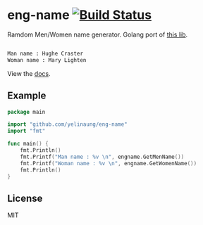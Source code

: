 eng-name  [![Build Status](https://travis-ci.org/yelinaung/eng-name.svg?branch=master)](https://travis-ci.org/yelinaung/eng-name)
=============

Ramdom Men/Women name generator. Golang port of [this lib](https://github.com/Zwenexsys/eng_name).

```bash

Man name : Hughe Craster
Woman name : Mary Lighten

```

View the [docs](https://godoc.org/github.com/yelinaung/eng-name). 

Example
-------

```go
package main

import "github.com/yelinaung/eng-name"
import "fmt"

func main() {
    fmt.Println()
    fmt.Printf("Man name : %v \n", engname.GetMenName())
    fmt.Printf("Woman name : %v \n", engname.GetWomenName())
    fmt.Println()
}
```

License
-------
MIT
